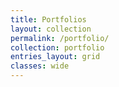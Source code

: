 ```yaml
---
title: Portfolios
layout: collection
permalink: /portfolio/
collection: portfolio
entries_layout: grid
classes: wide
---
```



